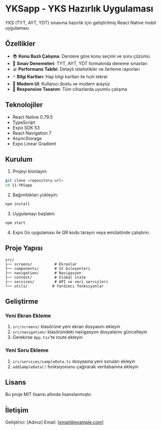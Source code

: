 # YKSapp - YKS Hazırlık Uygulaması

YKS (TYT, AYT, YDT) sınavına hazırlık için geliştirilmiş React Native mobil uygulaması.

## Özellikler

- 📚 **Konu Bazlı Çalışma**: Derslere göre konu seçimi ve soru çözümü
- 🎯 **Sınav Denemeleri**: TYT, AYT, YDT formatında deneme sınavları
- 📊 **Performans Takibi**: Detaylı istatistikler ve ilerleme raporları
- 🃏 **Bilgi Kartları**: Hap bilgi kartları ile hızlı tekrar
- 🎨 **Modern UI**: Kullanıcı dostu ve modern arayüz
- 📱 **Responsive Tasarım**: Tüm cihazlarda uyumlu çalışma

## Teknolojiler

- React Native 0.79.5
- TypeScript
- Expo SDK 53
- React Navigation 7
- AsyncStorage
- Expo Linear Gradient

## Kurulum

1. Projeyi klonlayın:
```bash
git clone <repository-url>
cd 11-YKSapp
```

2. Bağımlılıkları yükleyin:
```bash
npm install
```

3. Uygulamayı başlatın:
```bash
npm start
```

4. Expo Go uygulaması ile QR kodu tarayın veya emülatörde çalıştırın.

## Proje Yapısı

```
src/
├── screens/          # Ekranlar
├── components/       # UI bileşenleri
├── navigation/       # Navigasyon
├── context/          # Global state
├── services/         # API ve veri servisleri
└── utils/           # Yardımcı fonksiyonlar
```

## Geliştirme

### Yeni Ekran Ekleme
1. `src/screens/` klasörüne yeni ekran dosyasını ekleyin
2. `src/navigation/` klasöründeki navigasyon dosyalarını güncelleyin
3. Gerekirse `App.tsx`'te route ekleyin

### Yeni Soru Ekleme
1. `src/services/sampleData.ts` dosyasına yeni soruları ekleyin
2. `addSampleData()` fonksiyonunu çağırarak veritabanına ekleyin

## Lisans

Bu proje MIT lisansı altında lisanslanmıştır.

## İletişim

Geliştirici: [Adınız]
Email: [email@example.com]
